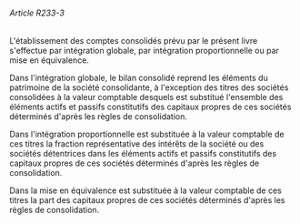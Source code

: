 ###### Article R233-3

L'établissement des comptes consolidés prévu par le présent livre s'effectue par intégration globale, par intégration proportionnelle ou par mise en équivalence.

Dans l'intégration globale, le bilan consolidé reprend les éléments du patrimoine de la société consolidante, à l'exception des titres des sociétés consolidées à la valeur comptable desquels est substitué l'ensemble des éléments actifs et passifs constitutifs des capitaux propres de ces sociétés déterminés d'après les règles de consolidation.

Dans l'intégration proportionnelle est substituée à la valeur comptable de ces titres la fraction représentative des intérêts de la société ou des sociétés détentrices dans les éléments actifs et passifs constitutifs des capitaux propres de ces sociétés déterminés d'après les règles de consolidation.

Dans la mise en équivalence est substituée à la valeur comptable de ces titres la part des capitaux propres de ces sociétés déterminés d'après les règles de consolidation.

